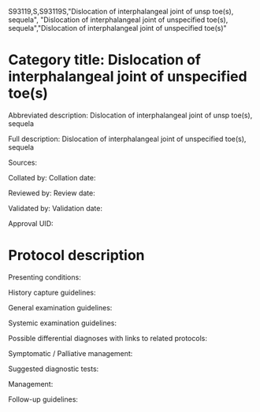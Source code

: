 S93119,S,S93119S,"Dislocation of interphalangeal joint of unsp toe(s), sequela", "Dislocation of interphalangeal joint of unspecified toe(s), sequela","Dislocation of interphalangeal joint of unspecified toe(s)"
# Category title: Dislocation of interphalangeal joint of unspecified toe(s)

Abbreviated description: Dislocation of interphalangeal joint of unsp toe(s), sequela

Full description: Dislocation of interphalangeal joint of unspecified toe(s), sequela

Sources:

Collated by:
Collation date:

Reviewed by:
Review date:

Validated by:
Validation date:

Approval UID:

# Protocol description

Presenting conditions:

History capture guidelines:

General examination guidelines:

Systemic examination guidelines:

Possible differential diagnoses with links to related protocols:

Symptomatic / Palliative management:

Suggested diagnostic tests:

Management:

Follow-up guidelines:
